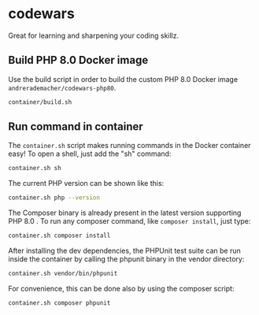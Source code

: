 # codewars
Great for learning and sharpening your coding skillz.

## Build PHP 8.0 Docker image
Use the build script in order to build the custom PHP 8.0 Docker image
`andrerademacher/codewars-php80`.

```bash
container/build.sh
```

## Run command in container
The `container.sh` script makes running commands in the Docker container easy!
To open a shell, just add the "sh" command:
```bash
container.sh sh
```

The current PHP version can be shown like this:
```bash
container.sh php --version
```

The Composer binary is already present in the latest version supporting PHP 8.0 .
To run any composer command, like `composer install`, just type:
```bash
container.sh composer install
```

After installing the dev dependencies, the PHPUnit test suite can be run
inside the container by calling the phpunit binary in the vendor directory:
```bash
container.sh vendor/bin/phpunit
```

For convenience, this can be done also by using the composer script:
```bash
container.sh composer phpunit
```
